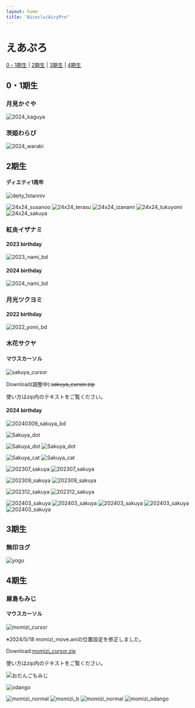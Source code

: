 ```yaml
---
layout: home
title: "Aiceclu/AiryPro"
---
```

# えあぷろ
[0・1期生](#0・1期生) | [2期生](#2期生) | [3期生](#3期生) | [4期生](#4期生)

## 0・1期生
### 月見かぐや
![2024_kaguya](img/2024_kaguya.png)

### 茨姫わらび
![2024_warabi](img/2024_warabi.png)


## 2期生
#### ディエティ1周年
![deity_1stanniv](img/202309_deity.gif)

![24x24_susanoo](img/24x24_susanoo.png) ![24x24_terasu](img/24x24_terasu.png) ![24x24_izanami](img/24x24_izanami.png) ![24x24_tukuyomi](img/24x24_tukuyomi.png) ![24x24_sakuya](img/24x24_sakuya.png)

### 紅炎イザナミ
#### 2023 birthday
![2023_nami_bd](img/2023_nami_bd.png)
#### 2024 birthday
![2024_nami_bd](img/2024_nami_bd.png)

### 月光ツクヨミ
#### 2022 birthday
![2022_yomi_bd](img/2022_yomi_bd.png)

### 木花サクヤ
#### マウスカーソル

![sakuya_cursor](img/sakuya_cur.gif "sakuya cursor")

Download(調整中):~~sakuya_cursor.zip~~

使い方はzip内のテキストをご覧ください。

#### 2024 birthday
![20240309_sakuya_bd](img/20240309_sakuya_bd.png)

![Sakuya_dot](img/Sakuya_dot.png)

![Sakuya_dot](img/sakuya_dot_x.png)
![Sakuya_dot](img/sakuya_dot_cat_x.png)

![Sakuya_cat](img/sakuya_cat.png)
![Sakuya_cat](img/sakuya_cat_x.png)

![202307_sakuya](img/202307_sakuya.png)
![202307_sakuya](img/202307_sakuyax.png)

![202309_sakuya](img/202309_sakuya.png)
![202309_sakuya](img/202309_sakuya_x.png)

![202312_sakuya](img/202312_sakuya.png)
![202312_sakuya](img/202312_sakuya_x.png)

![202403_sakuya](img/202403_sakuya_a1.png)
![202403_sakuya](img/202403_sakuya_ax1.png)
![202403_sakuya](img/202403_sakuya_ax2.png)
![202403_sakuya](img/202403_sakuya_bx1.png)
![202403_sakuya](img/202403_sakuya_bx2.png)

## 3期生
### 無印ヨグ
![yogu](img/yogu_ani.gif)

## 4期生
### 屋島もみじ
#### マウスカーソル

![momizi_cursor](img/momizi_cur.gif "momizi_cursor")

※2024/5/18 momizi_move.aniの位置設定を修正しました。

Download:[momizi_cursor.zip](files/momizi_cursor.zip)

使い方はzip内のテキストをご覧ください。 

![おだんごもみじ](img/202404_momizi_odango.gif)

![odango](img/202404_momizi_odango_x.gif)

![momizi_normal](img/momizi_normal.gif)
![momizi_b](img/momizi_b.gif)
![momizi_normal](img/momizi00.png)
![momizi_odango](img/momizi01.png)
